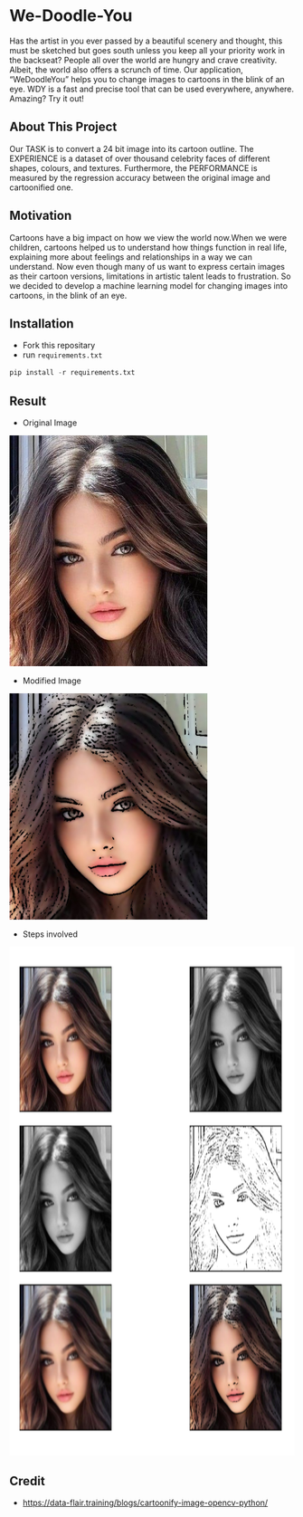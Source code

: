 # We-Doodle-You
Has the artist in you ever passed by a beautiful scenery and thought, this must be
sketched but goes south unless you keep all your priority work in the backseat?
People all over the world are hungry and crave creativity. Albeit, the world also offers
a scrunch of time. Our application, “WeDoodleYou” helps you to change images to
cartoons in the blink of an eye. WDY is a fast and precise tool that can be used
everywhere, anywhere. Amazing? Try it out!

## About This Project
Our TASK is to convert a 24 bit image into its cartoon outline.
The EXPERIENCE is a dataset of over thousand celebrity faces of different shapes,
colours, and textures.
Furthermore, the PERFORMANCE is measured by the regression accuracy between
the original image and cartoonified one.

## Motivation
Cartoons have a big impact on how we view the world now.When we were children,
cartoons helped us to understand how things function in real life, explaining more
about feelings and relationships in a way we can understand. Now even though many
of us want to express certain images as their cartoon versions, limitations in artistic
talent leads to frustration. So we decided to develop a machine learning model for
changing images into cartoons, in the blink of an eye.

## Installation
- Fork this repositary
- run `requirements.txt`
```Python
pip install -r requirements.txt
```

## Result
- Original Image
<img src="images/image.jpeg" alt="drawing" width="350"/>

- Modified Image
<img src="images/cartoonified_Image.jpeg" alt="drawing" width="350" height="400"/>

- Steps involved
<img src="images/image.png" alt="drawing" width="800" height="900"/>

## Credit
- https://data-flair.training/blogs/cartoonify-image-opencv-python/
